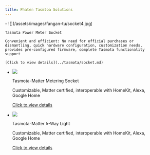 ```yaml
---
title: Phaten Tasmtoa Solutions
---
```


<!-- 
## tasmota Introduction

Tasmota is an open source firmware for Espressif ESP8266, ESP32, ESP32- s or ESP32- c3 chipset devices, created and maintained by Theo Arends. The project started with the Sonoff-MQTT-OTA and commit on January 25, 2016 by Theo Arends. The goal is to provide MQTT and 'Over the Air' or OTA firmware for ESP8266-based ITEAD Sonoff devices. -->

<div class="grid cards" markdown>
-   ![](/assets/images/fangan-tu/socket4.jpg)
    
    Tasmota Power Meter Socket

    Convenient and efficient: No need for official purchases or dismantling, quick hardware configuration, customization needs, provides pre-configured firmware, complete Tasmota functionality support

    [Click to view details](../tasmota/socket.md)

-   ![](/assets/images/fangan-tu/socket3.jpg)
    
    Tasmota-Matter Metering Socket

    Customizable, Matter certified, interoperable with HomeKit, Alexa, Google Home

    [Click to view details](../tasmota/tasmota-matter.md)

-   ![](/assets/images/matter/5_bulb.png)

    Tasmota-Matter 5-Way Light

    Customizable, Matter certified, interoperable with HomeKit, Alexa, Google Home

    [Click to view details](../tasmota/tasmota-matter-light.md)


</div>